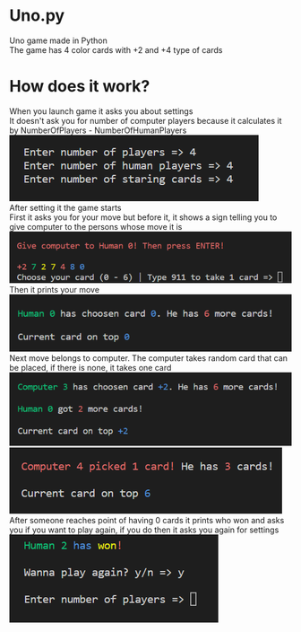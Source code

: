# Uno.py
Uno game made in Python  
The game has 4 color cards with +2 and +4 type of cards  
# How does it work?
When you launch game it asks you about settings  
It doesn't ask you for number of computer players because it calculates it by NumberOfPlayers - NumberOfHumanPlayers  
![alt text](https://github.com/Aleks-Zielinski/Uno.py/blob/main/assets%20for%20readme/custom-settings.png "Settings")  
After setting it the game starts  
First it asks you for your move but before it, it shows a sign telling you to give computer to the persons whose move it is  
![alt text](https://github.com/Aleks-Zielinski/Uno.py/blob/main/assets%20for%20readme/showing-cards.png "Shows cards")  
Then it prints your move  
![alt text](https://github.com/Aleks-Zielinski/Uno.py/blob/main/assets%20for%20readme/human-move.png "Printed move")  
Next move belongs to computer. The computer takes random card that can be placed, if there is none, it takes one card  
![alt text](https://github.com/Aleks-Zielinski/Uno.py/blob/main/assets%20for%20readme/computer-move.png "Computer move")  
![alt text](https://github.com/Aleks-Zielinski/Uno.py/blob/main/assets%20for%20readme/computer-extra-card.png "Takes extra card")  
After someone reaches point of having 0 cards it prints who won and asks you if you want to play again, if you do then it asks you again for settings
![alt text](https://github.com/Aleks-Zielinski/Uno.py/blob/main/assets%20for%20readme/win-play-again.png "Win and play again")  